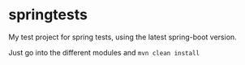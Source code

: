 # springtests

My test project for spring tests, using the latest spring-boot version.

Just go into the different modules and 
`mvn clean install`
